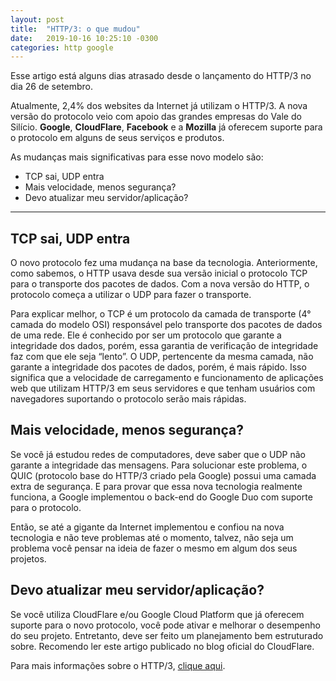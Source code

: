 ```yaml
---
layout: post
title:  "HTTP/3: o que mudou"
date:   2019-10-16 10:25:10 -0300
categories: http google
---
```


Esse artigo está alguns dias atrasado desde o lançamento do HTTP/3 no dia 26 de setembro.

Atualmente, 2,4% dos websites da Internet já utilizam o HTTP/3. A nova versão do protocolo veio com apoio das grandes empresas do Vale do Silício. **Google**, **CloudFlare**, **Facebook** e a **Mozilla** já oferecem suporte para o protocolo em alguns de seus serviços e produtos.

As mudanças mais significativas para esse novo modelo são:

- TCP sai, UDP entra
- Mais velocidade, menos segurança?
- Devo atualizar meu servidor/aplicação?

---

## TCP sai, UDP entra
O novo protocolo fez uma mudança na base da tecnologia. Anteriormente, como sabemos, o HTTP usava desde sua versão inicial o protocolo TCP para o transporte dos pacotes de dados. Com a nova versão do HTTP, o protocolo começa a utilizar o UDP para fazer o transporte.

Para explicar melhor, o TCP é um protocolo da camada de transporte (4° camada do modelo OSI) responsável pelo transporte dos pacotes de dados de uma rede. Ele é conhecido por ser um protocolo que garante a integridade dos dados, porém, essa garantia de verificação de integridade faz com que ele seja “lento”. O UDP, pertencente da mesma camada, não garante a integridade dos pacotes de dados, porém, é mais rápido. Isso significa que a velocidade de carregamento e funcionamento de aplicações web que utilizam HTTP/3 em seus servidores e que tenham usuários com navegadores suportando o protocolo serão mais rápidas.

## Mais velocidade, menos segurança?
Se você já estudou redes de computadores, deve saber que o UDP não garante a integridade das mensagens. Para solucionar este problema, o QUIC (protocolo base do HTTP/3 criado pela Google) possui uma camada extra de segurança. E para provar que essa nova tecnologia realmente funciona, a Google implementou o back-end do Google Duo com suporte para o protocolo.

Então, se até a gigante da Internet implementou e confiou na nova tecnologia e não teve problemas até o momento, talvez, não seja um problema você pensar na ideia de fazer o mesmo em algum dos seus projetos.

## Devo atualizar meu servidor/aplicação?
Se você utiliza CloudFlare e/ou Google Cloud Platform que já oferecem suporte para o novo protocolo, você pode ativar e melhorar o desempenho do seu projeto. Entretanto, deve ser feito um planejamento bem estruturado sobre. Recomendo ler este artigo publicado no blog oficial do CloudFlare.

Para mais informações sobre o HTTP/3, [clique aqui](https://http3.net).